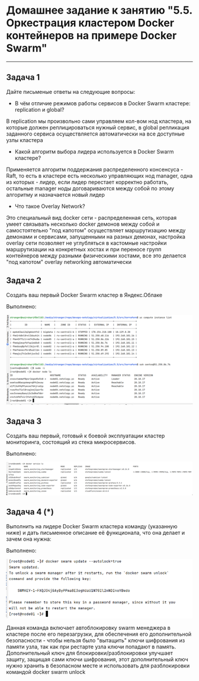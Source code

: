 # Домашнее задание к занятию "5.5. Оркестрация кластером Docker контейнеров на примере Docker Swarm"

---

## Задача 1

Дайте письменые ответы на следующие вопросы:

- В чём отличие режимов работы сервисов в Docker Swarm кластере: replication и global?

В replication мы произвольно сами управляем кол-вом нод кластера, на которые должен реплицироваться нужный сервис, в global репликация заданного сервиса осуществляется автоматически на все доступные узлы кластера

- Какой алгоритм выбора лидера используется в Docker Swarm кластере?

Применяется алгоритм поддержания распределенного консенсуса - Raft, то есть в кластере есть несколько управляющих нод manager, одна из которых - лидер, если лидер перестает корректно работать, остальные manager ноды договариваются между собой по этому алгоритму и назначается новый лидер

- Что такое Overlay Network?

Это специальный вид docker сети - распределенная сеть, которая умеет связывать несколько docker демонов между собой и самостоятельно "под капотом" осуществляет маршрутизацию между демонами и сервисами, запущенными на разных демонах, настройка overlay сети позволяет не углубляться в кастомные настройки маршрутизации на конкретных хостах и при переносе групп контейнеров между разными физическими хостами, все это делается "под капотом" overlay networking автоматически

## Задача 2

Создать ваш первый Docker Swarm кластер в Яндекс.Облаке

Выполнено:

![img.png](img.png)

## Задача 3

Создать ваш первый, готовый к боевой эксплуатации кластер мониторинга, состоящий из стека микросервисов.

Выполнено:

![img_1.png](img_1.png)

## Задача 4 (*)

Выполнить на лидере Docker Swarm кластера команду (указанную ниже) и дать письменное описание её функционала, что она делает и зачем она нужна:

Выполнено:

![img_2.png](img_2.png)

Данная команда включает автоблокировку swarm менеджера в кластере после его перезагрузки, для обеспечения его дополнительной безопасности - чтобы нельзя было "вытащить" ключи шифрования из памяти узла, так как при рестарте узла ключи попадают в память. Дополнительный ключ для блокировки/разблокировки улучшает защиту, защищая сами ключи шифрования, этот дополнительный ключ нужно хранить в безопасном месте и использовать для разблокировки командой docker swarm unlock